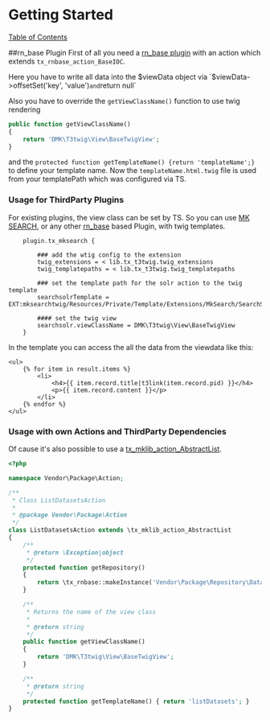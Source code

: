# Getting Started

[Table of Contents](../README.md)

##rn_base Plugin
First of all you need a [rn_base plugin](https://github.com/digedag/rn_base/blob/master/Documentation/fe_plugins.md) with an action which extends `tx_rnbase_action_BaseIOC`.

Here you have to write all data into the $viewData object via `$viewData->offsetSet('key', 'value')` and `return null`

Also you have to override the `getViewClassName()` function to use twig rendering
```php
public function getViewClassName()
{
    return 'DMK\T3twig\View\BaseTwigView';
}
```
and the `protected function getTemplateName() {return 'templateName';}` to define your template name. Now the `templateName.html.twig` file is used from your templatePath which was configured via TS.


### Usage for ThirdParty Plugins

For existing plugins, the view class can be set by TS.
So you can use [MK SEARCH](https://github.com/DMKEBUSINESSGMBH/typo3-mksearch/),
or any other [rn_base](https://github.com/digedag/rn_base) based Plugin, with twig templates.

```
    plugin.tx_mksearch {
        
        ### add the wtig config to the extension
        twig_extensions = < lib.tx_t3twig.twig_extensions
        twig_templatepaths = < lib.tx_t3twig.twig_templatepaths
        
        ### set the template path for the solr action to the twig template
        searchsolrTemplate = EXT:mksearchtwig/Resources/Private/Template/Extensions/MkSearch/SearchSolr.html.twig
        
        #### set the twig view
        searchsolr.viewClassName = DMK\T3twig\View\BaseTwigView
    }
```

In the template you can access the all the data from the viewdata like this:
```twig
<ul>
    {% for item in result.items %}
        <li>
            <h4>{{ item.record.title|t3link(item.record.pid) }}</h4>
            <p>{{ item.record.content }}</p>
        </li>
    {% endfor %}
</ul>
```


### Usage with own Actions and ThirdParty Dependencies

Of cause it's also possible to use a [tx_mklib_action_AbstractList](https://github.com/DMKEBUSINESSGMBH/typo3-mklib/blob/master/action/class.tx_mklib_action_AbstractList.php).

```php
<?php

namespace Vendor\Package\Action;

/**
 * Class ListDatasetsAction
 *
 * @package Vendor\Package\Action
 */
class ListDatasetsAction extends \tx_mklib_action_AbstractList
{
    /**
     * @return \Exception|object
     */
    protected function getRepository()
    {
        return \tx_rnbase::makeInstance('Vendor\Package\Repository\DatasetRepository');
    }

    /**
     * Returns the name of the view class
     *
     * @return string
     */
    public function getViewClassName()
    {
        return 'DMK\T3twig\View\BaseTwigView';
    }

    /**
     * @return string
     */
    protected function getTemplateName() { return 'listDatasets'; }
}
```
